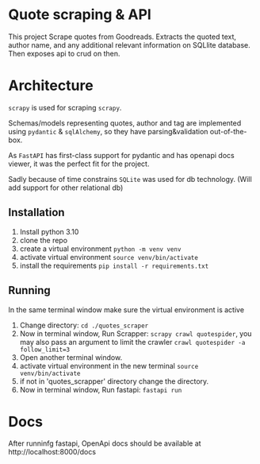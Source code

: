 # Quote scraping & API

This project Scrape quotes from Goodreads. Extracts the quoted text, author name, and any additional relevant information on SQLlite database. Then exposes api to crud on then.

# Architecture

`scrapy` is used for scraping `scrapy`.

Schemas/models representing quotes, author and tag are implemented using `pydantic` & `sqlAlchemy`, so they have parsing&validation
out-of-the-box.

As `FastAPI` has first-class support for pydantic and has openapi docs viewer, it was the perfect fit for the project.

Sadly because of time constrains `SQLite` was used for db technology. (Will add support for other relational db)

## Installation

1. Install python 3.10
2. clone the repo
3. create a virtual environment `python -m venv venv`
4. activate virtual environment `source venv/bin/activate`
5. install the requirements `pip install -r requirements.txt`

## Running
In the same terminal window make sure the virtual environment is active
1. Change directory: `cd ./quotes_scraper`
2. Now in terminal window, Run Scrapper: `scrapy crawl quotespider`, you may also pass an argument to limit the crawler `crawl quotespider -a follow_limit=3`
3. Open another terminal window.
4. activate virtual environment in the new terminal `source venv/bin/activate`
5. if not in 'quotes_scrapper' directory change the directory.
6. Now in terminal window, Run fastapi: `fastapi run`

# Docs
After runninfg fastapi, OpenApi docs should be available at http://localhost:8000/docs